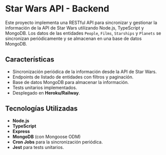 # Star Wars API - Backend

Este proyecto implementa una RESTful API para sincronizar y gestionar la información de la API de Star Wars utilizando Node.js, TypeScript y MongoDB. Los datos de las entidades `People`, `Films`, `Starships` y `Planets` se sincronizan periódicamente y se almacenan en una base de datos MongoDB.

## Características

- Sincronización periódica de la información desde la API de Star Wars.
- Endpoints de listado de entidades con filtros y paginación.
- Base de datos MongoDB para almacenar la información.
- Tests unitarios implementados.
- Desplegado en **Heroku/Railway**.

## Tecnologías Utilizadas

- **Node.js**
- **TypeScript**
- **Express**
- **MongoDB** (con Mongoose ODM)
- **Cron Jobs** para la sincronización periódica.
- **Jest** para tests unitarios.



